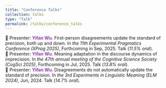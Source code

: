 ```yaml
---
title: "Conference Talks"
collection: talks
type: "Talk"
permalink: /talks/conference_talks
---
```


:microphone: Presenter: **<span style="color: #9932CC;">Yifan Wu</span>**. First-person disagreements update the standard of precision, both up and down. In *the 11th Experimental Pragmatics Conference (XPrag 2025)*, Forthcoming in Sep, 2025. Talk (*11.5% oral*). <br>
:microphone: Presenter: **<span style="color: #9932CC;">Yifan Wu</span>**. Meaning adaptation in the discourse dynamics of imprecision. In *the 47th annual meeting of the Cognitive Science Society (CogSci 2025)*, Forthcoming in Jul, 2025. Talk (*13.8% oral*). <br>
:microphone: Presenter: **<span style="color: #9932CC;">Yifan Wu</span>**. Disagreements do not automatically update the standard of precision. In *the 3rd Experiments in Linguistic Meaning (ELM 2024)*, Jun, 2024. Talk (*14.7% oral*). <br>
